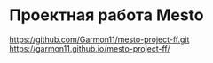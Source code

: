 # Проектная работа Mesto

https://github.com/Garmon11/mesto-project-ff.git
https://garmon11.github.io/mesto-project-ff/
